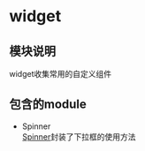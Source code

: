 # widget

## 模块说明
widget收集常用的自定义组件

## 包含的module

* Spinner  
[Spinner](Spinner/Spinner.md)封装了下拉框的使用方法

